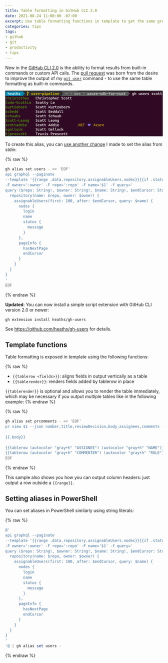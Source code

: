 ```yaml
---
title: Table formatting in GitHub CLI 2.0
date: 2021-08-24 11:00:00 -07:00
excerpt: Use table formatting functions in template to get the same great table output as with built-in GitHub CLI commands.
categories: tips
tags:
- github
- git
- productivity
- tips
---
```

New in the [GitHub CLI 2.0](https://github.com/cli/cli/releases/tag/v2.0.0) is the ability to format results from built-in commands or custom API calls. The [pull request](https://github.com/cli/cli/pull/3519) was born from the desire to improve the output of my [`git user`](2021-04-21-gh-user.md) command - to use the same table formatting as built-in commands.

![gh user output](/assets/images/tips/gh-user-table-formatting.png)

To create this alias, you can [use another change](2021-05-19-gh-alias-set-from-stdin.md) I made to set the alias from stdin:

{% raw %}
```bash
gh alias set users - << 'EOF'
api graphql --paginate
--template '{{range .data.repository.assignableUsers.nodes}}{{if .status}}{{tablerow (autocolor "green" .login) .name (autocolor "yellow" .status.message)}}{{else}}{{tablerow (autocolor "green" .login) .name ""}}{{end}}{{end}}'
-F owner=':owner' -F repo=':repo' -F name='$1' -f query='
query ($repo: String!, $owner: String!, $name: String!, $endCursor: String) {
  repository(name: $repo, owner: $owner) {
    assignableUsers(first: 100, after: $endCursor, query: $name) {
      nodes {
        login
        name
        status {
          message
        }
      },
      pageInfo {
        hasNextPage
        endCursor
      }
    }
  }
}
'
EOF
```
{% endraw %}

**Updated**: You can now install a simple script extension with GitHub CLI version 2.0 or newer:

```bash
gh extension install heaths/gh-users
```

See <https://github.com/heaths/gh-users> for details.

## Template functions

Table formatting is exposed in template using the following functions:

{% raw %}
* `{{tablerow <fields>}}`: aligns fields in output vertically as a table
* `{{tablerender}}`: renders fields added by tablerow in place

`{{tablerender}}` is optional and allows you to render the table immediately, which may be necessary if you output multiple tables like in the following example:
{% endraw %}

{% raw %}
```bash
gh alias set prcomments - << 'EOF'
pr view $1 --json number,title,reviewDecision,body,assignees,comments --template '{{printf "#%v" .number | autocolor "green"}} {{.title}} ({{autocolor "yellow" .reviewDecision}})

{{.body}}

{{tablerow (autocolor "gray+h" "ASSIGNEE") (autocolor "gray+h" "NAME")}}{{range .assignees}}{{tablerow (autocolor "green" .login) .name}}{{end}}{{tablerender}}
{{tablerow (autocolor "gray+h" "COMMENTER") (autocolor "gray+h" "ROLE") (autocolor "gray+h" "COMMENT")}}{{range .comments}}{{tablerow (autocolor "green" .author.login) .authorAssociation .body}}{{end}}'
EOF
```
{% endraw %}

This sample also shows you how you can output column headers: just output a row outside a `{{range}}`.

## Setting aliases in PowerShell

You can set aliases in PowerShell similarly using string literals:

{% raw %}
```powershell
@'
api graphql --paginate
--template '{{range .data.repository.assignableUsers.nodes}}{{if .status}}{{tablerow (autocolor "green" .login) .name (autocolor "yellow" .status.message)}}{{else}}{{tablerow (autocolor "green" .login) .name ""}}{{end}}{{end}}'
-F owner=':owner' -F repo=':repo' -F name='$1' -f query='
query ($repo: String!, $owner: String!, $name: String!, $endCursor: String) {
  repository(name: $repo, owner: $owner) {
    assignableUsers(first: 100, after: $endCursor, query: $name) {
      nodes {
        login
        name
        status {
          message
        }
      },
      pageInfo {
        hasNextPage
        endCursor
      }
    }
  }
}
'
'@ | gh alias set users -
```
{% endraw %}
